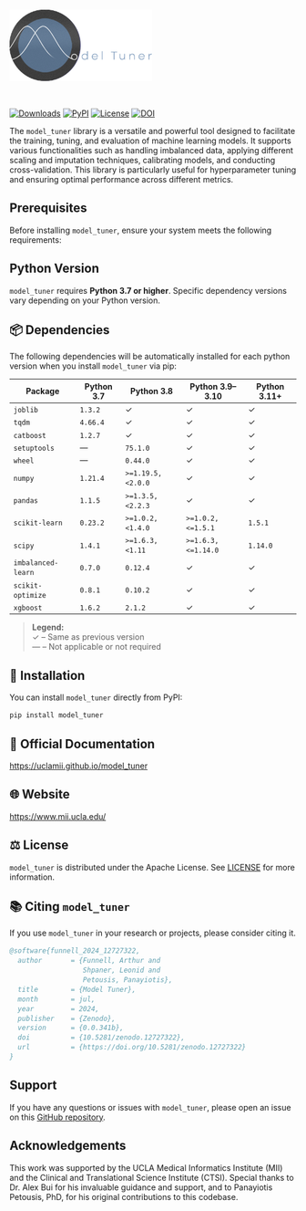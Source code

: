 <br>

<picture><img src="https://github.com/uclamii/model_tuner/blob/main/assets/modeltunersmaller.png?raw=true" width="250" style="border: none; outline: none; box-shadow: none;" oncontextmenu="return false;"></picture>

<br>

[![Downloads](https://pepy.tech/badge/model_tuner)](https://pepy.tech/project/model_tuner) [![PyPI](https://img.shields.io/pypi/v/model_tuner.svg)](https://pypi.org/project/model_tuner/) [![License](https://img.shields.io/badge/License-Apache_2.0-blue.svg)](https://opensource.org/licenses/Apache-2.0) [![DOI](https://zenodo.org/badge/DOI/10.5281/zenodo.12727322.svg)](https://doi.org/10.5281/zenodo.12727322)

The `model_tuner` library is a versatile and powerful tool designed to facilitate the training, tuning, and evaluation of machine learning models. It supports various functionalities such as handling imbalanced data, applying different scaling and imputation techniques, calibrating models, and conducting cross-validation. This library is particularly useful for hyperparameter tuning and ensuring optimal performance across different metrics.

## Prerequisites

Before installing `model_tuner`, ensure your system meets the following requirements:

## Python Version

`model_tuner` requires **Python 3.7 or higher**. Specific dependency versions vary depending on your Python version.

## 📦 Dependencies

The following dependencies will be automatically installed for each python version when you install `model_tuner` via pip:

| Package              | Python 3.7               | Python 3.8                | Python 3.9–3.10            | Python 3.11+         |
|----------------------|--------------------------|---------------------------|----------------------------|----------------------|
| `joblib`             | `1.3.2`                  | ✓                         | ✓                          | ✓                    |
| `tqdm`               | `4.66.4`                 | ✓                         | ✓                          | ✓                    |
| `catboost`           | `1.2.7`                  | ✓                         | ✓                          | ✓                    |
| `setuptools`         | —                        | `75.1.0`                  | ✓                          | ✓                    |
| `wheel`              | —                        | `0.44.0`                  | ✓                          | ✓                    |
| `numpy`              | `1.21.4`                 | `>=1.19.5,<2.0.0`         | ✓                          | ✓                    |
| `pandas`             | `1.1.5`                  | `>=1.3.5,<2.2.3`          | ✓                          | ✓                    |
| `scikit-learn`       | `0.23.2`                 | `>=1.0.2,<1.4.0`          | `>=1.0.2,<=1.5.1`          | `1.5.1`              |
| `scipy`              | `1.4.1`                  | `>=1.6.3,<1.11`           | `>=1.6.3,<=1.14.0`         | `1.14.0`             |
| `imbalanced-learn`   | `0.7.0`                  | `0.12.4`                  | ✓                          | ✓                    |
| `scikit-optimize`    | `0.8.1`                  | `0.10.2`                  | ✓                          | ✓                    |
| `xgboost`            | `1.6.2`                  | `2.1.2`                   | ✓                          | ✓                    |

> **Legend:**  
> ✓ – Same as previous version  
> — – Not applicable or not required


## 💾 Installation

You can install `model_tuner` directly from PyPI:

```bash
pip install model_tuner
```

## 📄 Official Documentation

https://uclamii.github.io/model_tuner

## 🌐 Website

https://www.mii.ucla.edu/

## ⚖️ License

`model_tuner` is distributed under the Apache License. See [LICENSE](https://github.com/uclamii/model_tuner?tab=Apache-2.0-1-ov-file) for more information.

## 📚 Citing `model_tuner`

If you use `model_tuner` in your research or projects, please consider citing it.

```bibtex
@software{funnell_2024_12727322,
  author       = {Funnell, Arthur and
                  Shpaner, Leonid and
                  Petousis, Panayiotis},
  title        = {Model Tuner},
  month        = jul,
  year         = 2024,
  publisher    = {Zenodo},
  version      = {0.0.341b},
  doi          = {10.5281/zenodo.12727322},
  url          = {https://doi.org/10.5281/zenodo.12727322}
}
```

## Support

If you have any questions or issues with `model_tuner`, please open an issue on this [GitHub repository](https://github.com/uclamii/model_tuner/).

## Acknowledgements

This work was supported by the UCLA Medical Informatics Institute (MII) and the Clinical and Translational Science Institute (CTSI). Special thanks to Dr. Alex Bui for his invaluable guidance and support, and to Panayiotis Petousis, PhD, for his original contributions to this codebase.
